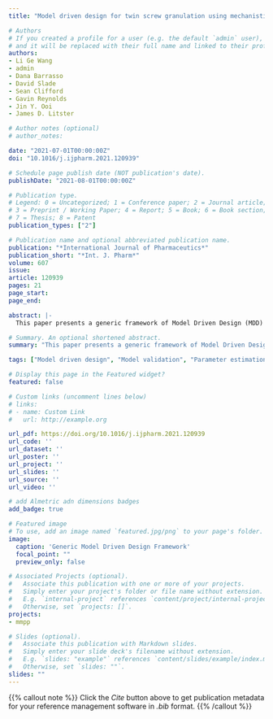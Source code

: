 ```yaml
---
title: "Model driven design for twin screw granulation using mechanistic-based population balance model"

# Authors
# If you created a profile for a user (e.g. the default `admin` user), write the username (folder name) here 
# and it will be replaced with their full name and linked to their profile.
authors:
- Li Ge Wang
- admin
- Dana Barrasso
- David Slade
- Sean Clifford
- Gavin Reynolds
- Jin Y. Ooi
- James D. Litster

# Author notes (optional)
# author_notes:

date: "2021-07-01T00:00:00Z"
doi: "10.1016/j.ijpharm.2021.120939"

# Schedule page publish date (NOT publication's date).
publishDate: "2021-08-01T00:00:00Z"

# Publication type.
# Legend: 0 = Uncategorized; 1 = Conference paper; 2 = Journal article;
# 3 = Preprint / Working Paper; 4 = Report; 5 = Book; 6 = Book section;
# 7 = Thesis; 8 = Patent
publication_types: ["2"]

# Publication name and optional abbreviated publication name.
publication: "*International Journal of Pharmaceutics*"
publication_short: "*Int. J. Pharm*"
volume: 607
issue: 
article: 120939
pages: 21
page_start: 
page_end: 

abstract: |-
  This paper presents a generic framework of Model Driven Design (MDD) with its application for a twin screw granulation process using a mechanistic-based population balance model (PBM). The process kernels including nucleation, breakage, layering and consolidation are defined in the PBM. A recently developed breakage kernel is used with key physics incorporated in the model formulation. Prior to granulation experiments, sensitivity analysis of PBM parameters is performed to investigate the variation of model outputs given the input parameter variance. The significance of liquid to solid ratio (L/S ratio), nucleation and breakage parameters is identified by sensitivity analysis. The sensitivity analysis dramatically reduces the number of fitting parameters in PBM and only nine granulation experiments are required for model calibration and validation. A model validation flowchart is proposed to elucidate the evolution of kinetic rate parameters associated with L/S ratio and screw element geometry. The presented MDD framework for sensitivity analysis, parameter estimation, model verification and validation can be generalized and applied for any particulate process.

# Summary. An optional shortened abstract.
summary: "This paper presents a generic framework of Model Driven Design (MDD) with its application for a twin screw granulation process using a mechanistic-based population balance model (PBM)."

tags: ["Model driven design", "Model validation", "Parameter estimation", "Population balance model", "Sensitivity analysis", "Twin screw granulation"]

# Display this page in the Featured widget?
featured: false

# Custom links (uncomment lines below)
# links:
# - name: Custom Link
#   url: http://example.org

url_pdf: https://doi.org/10.1016/j.ijpharm.2021.120939
url_code: ''
url_dataset: ''
url_poster: ''
url_project: ''
url_slides: ''
url_source: ''
url_video: ''

# add Almetric adn dimensions badges
add_badge: true

# Featured image
# To use, add an image named `featured.jpg/png` to your page's folder. 
image:
  caption: 'Generic Model Driven Design Framework'
  focal_point: ""
  preview_only: false

# Associated Projects (optional).
#   Associate this publication with one or more of your projects.
#   Simply enter your project's folder or file name without extension.
#   E.g. `internal-project` references `content/project/internal-project/index.md`.
#   Otherwise, set `projects: []`.
projects:
- mmpp

# Slides (optional).
#   Associate this publication with Markdown slides.
#   Simply enter your slide deck's filename without extension.
#   E.g. `slides: "example"` references `content/slides/example/index.md`.
#   Otherwise, set `slides: ""`.
slides: ""
---
```


{{% callout note %}}
Click the *Cite* button above to get publication metadata for your reference management software in *.bib* format.
{{% /callout %}}
